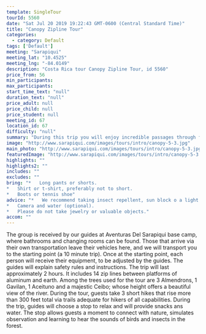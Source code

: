 ```yaml
---
template: SingleTour
tourId: 5560
date: "Sat Jul 20 2019 19:22:43 GMT-0600 (Central Standard Time)"
title: "Canopy Zipline Tour"
categories: 
  - category: Default
tags: ['Default']
meeting: "Sarapiqui"
meeting_lat: "10.4525"
meeting_lng: "-84.0149"
description: "Costa Rica tour Canopy Zipline Tour, id 5560"
price_from: 56
min_participants: 
max_participants: 
start_time_text: "null"
duration_text: "null"
price_adult: null
price_child: null
price_student: null
meeting_id: 67
location_id: 67
difficulty: "null"
summary: "During this trip you will enjoy incredible passages through fields of ornamental plants, an exciting tropical rainforest of 114 hectares, as well as the magnificent Sarapiqui River, which we will cross two times during the trip."
image: "http://www.sarapiqui.com/images/tours/intro/canopy-5-3.jpg"
main_photo: "http://www.sarapiqui.com/images/tours/intro/canopy-5-3.jpg"
featuredImage: "http://www.sarapiqui.com/images/tours/intro/canopy-5-3.jpg"
highlights: ""
highlights2: ""
includes: ""
excludes: ""
bring: "*   Long pants or shorts.
*   Shirt or t-shirt, preferably not to short.
*   Boots or tennis shoe"
advice: "*   We recommend taking insect repellent, sun block o a light jacket, depending on the weather conditions.
*   Camera and water (optional).
*   Please do not take jewelry or valuable objects."
accom: ""
---
```

The group is received by our guides at Aventuras Del Sarapiqui base camp, where bathrooms and changing rooms can be found. Those that arrive via their own transportation leave their vehicles here, and we will transport you to the starting point (a 10 minute trip). Once at the starting point, each person will receive their equipment, to be adjusted by the guides. The guides will explain safety rules and instructions. The trip will last approximately 2 hours. It includes 14 zip lines between platforms of aluminum and earth. Among the trees used for the tour are 3 Almendrons, 1 Gavilan, 1 Aceituno and a majestic Ceibo; whose height offers a beautiful view of the river. During the tour, guests take 3 short hikes that rise more than 300 feet total via trails adequate for hikers of all capabilities. During the trip, guides will choose a stop to relax and will provide snacks ans water. The stop allows guests a moment to connect with nature, simulates observation and learning to hear the sounds of birds and insects in the forest.